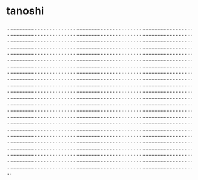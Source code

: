# tanoshi
.......................................................................................................................................................................................................................................................................................................................................................................................................................................................................................................................................................................................................................................................................................................................................................................................................................................................................................................................................................................................................................................................................................................................................................................................................................................................................................................................................................................................................................................................................................................................................................................................................................................................................................................................................................................................................................................................................................................................................................................................................................................................................................................................................................................................................................................................................................................................................................................................................................................................................................................................................................................................................................................................................................................................................................................................................................................................................................................................................................................